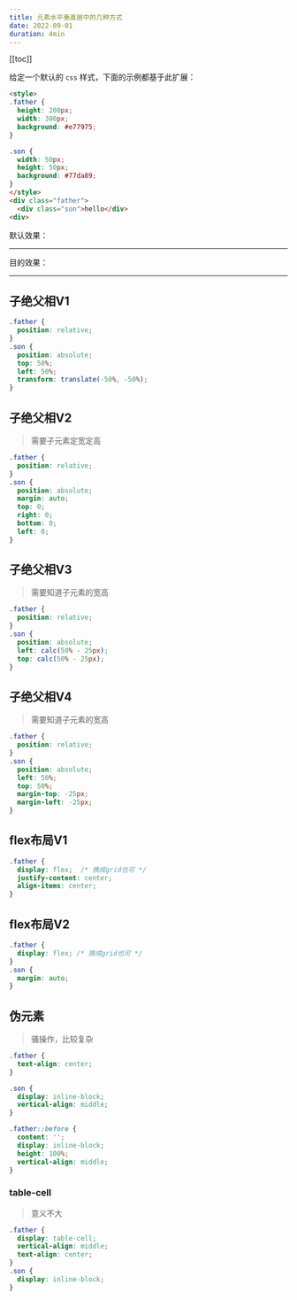 ```yaml
---
title: 元素水平垂直居中的几种方式
date: 2022-09-01
duration: 4min
---
```


[[toc]]

给定一个默认的 `css` 样式，下面的示例都基于此扩展：

```html
<style>
.father {
  height: 200px;
  width: 300px;
  background: #e77975;
}

.son {
  width: 50px;
  height: 50px;
  background: #77da89;
}
</style>
<div class="father">
  <div class="son">hello</div>
<div>
```

默认效果：

<DefaultStyle />

---

目的效果：

<InlineBlockCenter />

---

## 子绝父相V1

```css
.father {
  position: relative;
}
.son {
  position: absolute;
  top: 50%;
  left: 50%;
  transform: translate(-50%, -50%); 
}
```
## 子绝父相V2

> 需要子元素定宽定高

```css
.father {
  position: relative;
}
.son {
  position: absolute;
  margin: auto;
  top: 0;
  right: 0;
  bottom: 0;
  left: 0;
}
```

## 子绝父相V3

> 需要知道子元素的宽高

```css
.father {
  position: relative;
}
.son {
  position: absolute;
  left: calc(50% - 25px);
  top: calc(50% - 25px);
}
```

## 子绝父相V4

> 需要知道子元素的宽高

```css
.father {
  position: relative;
}
.son {
  position: absolute;
  left: 50%;
  top: 50%;
  margin-top: -25px;
  margin-left: -25px;
}
```

## flex布局V1

```css
.father {
  display: flex;  /* 换成grid也可 */  
  justify-content: center;
  align-items: center;
}
```

## flex布局V2

```css
.father {
  display: flex; /* 换成grid也可 */
}
.son {
  margin: auto;
}
```

## 伪元素

> 骚操作，比较复杂

```css
.father {
  text-align: center; 
}

.son {
  display: inline-block; 
  vertical-align: middle; 
}

.father::before { 
  content: '';
  display: inline-block;
  height: 100%;
  vertical-align: middle;
}
```

### table-cell

> 意义不大

```css
.father {
  display: table-cell;
  vertical-align: middle;
  text-align: center;
}
.son {
  display: inline-block;
}
```
